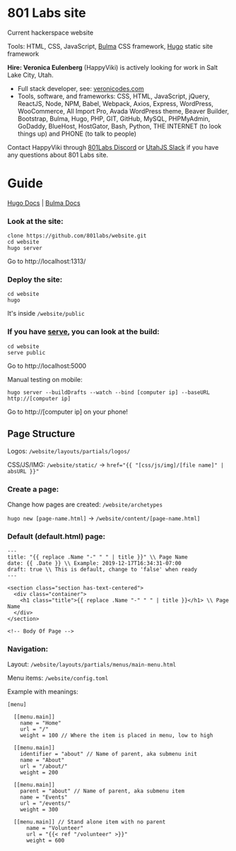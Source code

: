 # 801 Labs site
Current hackerspace website

Tools: HTML, CSS, JavaScript, [Bulma](https://bulma.io/) CSS framework, [Hugo](https://gohugo.io/) static site framework

__Hire: Veronica Eulenberg__ (HappyViki) is actively looking for work in Salt Lake City, Utah.
- Full stack developer, see: [veronicodes.com](https://veronicodes.com/)
- Tools, software, and frameworks: CSS, HTML, JavaScript, jQuery, ReactJS, Node, NPM, Babel, Webpack, Axios, Express, WordPress, WooCommerce, All Import Pro, Avada WordPress theme, Beaver Builder, Bootstrap, Bulma, Hugo, PHP, GIT, GitHub, MySQL, PHPMyAdmin, GoDaddy, BlueHost, HostGator, Bash, Python, THE INTERNET (to look things up) and PHONE (to talk to people)

Contact HappyViki through [801Labs Discord](https://discord.com/invite/uSQdUPt) or [UtahJS Slack](https://utahjavascript.slack.com/team/UMGDK7RND) if you have any questions about 801 Labs site.

# Guide

[Hugo Docs](https://gohugo.io/documentation/) | [Bulma Docs](https://bulma.io/documentation/)

### Look at the site:
```
clone https://github.com/801labs/website.git
cd website
hugo server
```
Go to http://localhost:1313/

### Deploy the site:
```
cd website
hugo
```
It's inside `/website/public`

### If you have [serve](https://www.npmjs.com/package/serve), you can look at the build:
```
cd website
serve public
```
Go to http://localhost:5000

Manual testing on mobile:
```
hugo server --buildDrafts --watch --bind [computer ip] --baseURL http://[computer ip]
```
Go to http://[computer ip] on your phone!

## Page Structure

Logos: `/website/layouts/partials/logos/`

CSS/JS/IMG: `/website/static/` -> `href="{{ "[css/js/img]/[file name]" | absURL }}"`

### Create a page:

Change how pages are created: `/website/archetypes`

`hugo new [page-name.html]` -> `/website/content/[page-name.html]`

### Default (default.html) page:
```
---
title: "{{ replace .Name "-" " " | title }}" \\ Page Name
date: {{ .Date }} \\ Example: 2019-12-17T16:34:31-07:00
draft: true \\ This is default, change to 'false' when ready
---

<section class="section has-text-centered">
  <div class="container">
    <h1 class="title">{{ replace .Name "-" " " | title }}</h1> \\ Page Name
  </div>
</section>

<!-- Body Of Page -->
```

### Navigation:
Layout: `/website/layouts/partials/menus/main-menu.html`

Menu items: `/website/config.toml`

Example with meanings:

```
[menu]

  [[menu.main]]
    name = "Home"
    url = "/"
    weight = 100 // Where the item is placed in menu, low to high

  [[menu.main]]
    identifier = "about" // Name of parent, aka submenu init
    name = "About"
    url = "/about/"
    weight = 200

  [[menu.main]]
    parent = "about" // Name of parent, aka submenu item
    name = "Events"
    url = "/events/"
    weight = 300

  [[menu.main]] // Stand alone item with no parent
      name = "Volunteer"
      url = "{{< ref "/volunteer" >}}"
      weight = 600
```
